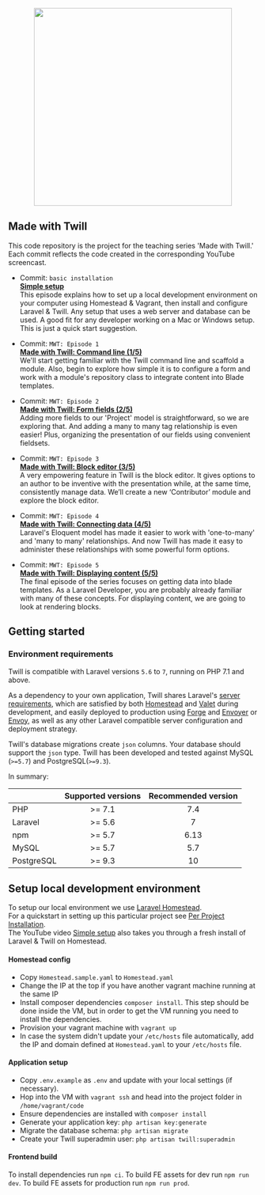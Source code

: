 <p align="center"><a href="https://twill.io" target="_blank"><img src="https://twill.io/logo.svg" width="400"></a></p>


## Made with Twill

This code repository is the project for the teaching series 'Made with Twill.'   
Each commit reflects the code created in the 
corresponding YouTube screencast.

- Commit: `basic installation`   
**[Simple setup](https://www.youtube.com/watch?v=XMG6RLeLyjU)**   
This episode explains how to set up a local development environment on your 
computer using Homestead & Vagrant, then install and configure Laravel & Twill. Any setup that uses a web server and 
database can be used. 
A good fit for any developer working on a Mac or Windows setup. This is just a quick start suggestion.

- Commit: `MWT: Episode 1`   
**[Made with Twill: Command line (1/5)](https://www.youtube.com/watch?v=W4ECg9ojLmQ)**   
We'll start getting familiar with the Twill command line and scaffold a module. Also, begin to explore 
how simple it is to configure a form and work with a module's repository class to integrate content into Blade templates.

- Commit: `MWT: Episode 2`   
**[Made with Twill: Form fields (2/5)](https://www.youtube.com/watch?v=0UMfmDKyHUs)**   
Adding more fields to our 'Project' model is straightforward, so we are exploring that. 
And adding a many to many tag relationship is even easier! Plus, organizing the presentation of our 
fields using convenient fieldsets.

- Commit: `MWT: Episode 3`   
**[Made with Twill: Block editor (3/5)](https://www.youtube.com/watch?v=kAcJ5G2GhiA)**   
A very empowering feature in Twill is the block editor. It gives options to an author to be inventive 
with the presentation while, at the same time, consistently manage data. We’ll create a new ‘Contributor’ 
module and explore the block editor.

- Commit: `MWT: Episode 4`   
**[Made with Twill: Connecting data (4/5)](https://www.youtube.com/watch?v=6x0zYhoea_4)**   
Laravel's Eloquent model has made it easier to work with 'one-to-many' and 'many to many' relationships. 
And now Twill has made it easy to administer these relationships with some powerful form options.

- Commit: `MWT: Episode 5`   
**[Made with Twill: Displaying content (5/5)](https://www.youtube.com/watch?v=9ZVtVTT7Jb4)**   
The final episode of the series focuses on getting data into blade templates. As a Laravel Developer, you are probably 
already familiar with many of these concepts. For displaying content, we are going to look at rendering blocks.


## Getting started

### Environment requirements
Twill is compatible with Laravel versions `5.6` to `7`, running on PHP 7.1 and above.

As a dependency to your own application, Twill shares Laravel's [server requirements](https://laravel.com/docs/6.x/installation#server-requirements), which are satisfied by both [Homestead](https://laravel.com/docs/7.x/homestead) and [Valet](https://laravel.com/docs/7.x/valet) during development, and easily deployed to production using [Forge](https://forge.laravel.com) and [Envoyer](https://envoyer.io) or [Envoy](https://laravel.com/docs/7.x/envoy), as well as any other Laravel compatible server configuration and deployment strategy.

Twill's database migrations create `json` columns. Your database should support the `json` type. Twill has been developed and tested against MySQL (`>=5.7`) and PostgreSQL(`>=9.3`).

In summary:

|            | Supported versions | Recommended version |
|:-----------|:------------------:|:-------------------:|
| PHP        | >= 7.1             | 7.4                 |
| Laravel    | >= 5.6             | 7                   |
| npm        | >= 5.7             | 6.13                |
| MySQL      | >= 5.7             | 5.7                 |
| PostgreSQL | >= 9.3             | 10                  |

## Setup local development environment

To setup our local environment we use [Laravel Homestead](https://laravel.com/docs/7.x/homestead).   
For a quickstart in setting up this particular project see [Per Project Installation](https://laravel.com/docs/7.x/homestead#per-project-installation).   
The YouTube video [Simple setup](https://www.youtube.com/watch?v=XMG6RLeLyjU) also takes you through a fresh install of Laravel &amp; Twill on Homestead. 


#### Homestead config

- Copy `Homestead.sample.yaml` to `Homestead.yaml`
- Change the IP at the top if you have another vagrant machine running at the same IP
- Install composer dependencies `composer install`. This step should be done inside the VM, but in order to get the VM running you need to install the dependencies.
- Provision your vagrant machine with `vagrant up`
- In case the system didn't update your `/etc/hosts` file automatically, add the IP and domain defined at `Homestead.yaml` to your `/etc/hosts` file.


#### Application setup

- Copy `.env.example` as `.env` and update with your local settings (if necessary).
- Hop into the VM with `vagrant ssh` and head into the project folder in `/home/vagrant/code`
- Ensure dependencies are installed with `composer install`
- Generate your application key: `php artisan key:generate`
- Migrate the database schema: `php artisan migrate`
- Create your Twill superadmin user: `php artisan twill:superadmin`


#### Frontend build

To install dependencies run `npm ci`.
To build FE assets for dev run `npm run dev`.
To build FE assets for production run `npm run prod`.

